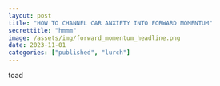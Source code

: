 ```yaml
---
layout: post
title: "HOW TO CHANNEL CAR ANXIETY INTO FORWARD MOMENTUM"
secrettitle: "hmmm"
image: /assets/img/forward_momentum_headline.png
date: 2023-11-01
categories: ["published", "lurch"]
---
```


<!--- --->
toad